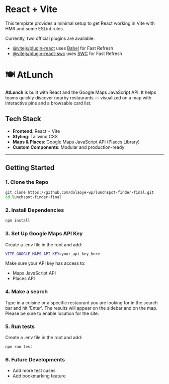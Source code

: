 # React + Vite

This template provides a minimal setup to get React working in Vite with HMR and some ESLint rules.

Currently, two official plugins are available:

- [@vitejs/plugin-react](https://github.com/vitejs/vite-plugin-react/blob/main/packages/plugin-react/README.md) uses [Babel](https://babeljs.io/) for Fast Refresh
- [@vitejs/plugin-react-swc](https://github.com/vitejs/vite-plugin-react-swc) uses [SWC](https://swc.rs/) for Fast Refresh

# 🍽️ AtLunch 

**AtLunch** is built with React and the Google Maps JavaScript API. It helps teams quickly discover nearby restaurants — visualized on a map with interactive pins and a browsable card list.

## Tech Stack

- **Frontend**: React + Vite
- **Styling**: Tailwind CSS
- **Maps & Places**: Google Maps JavaScript API (Places Library)
- **Custom Components**: Modular and production-ready

---

## Getting Started

### 1. Clone the Repo

```bash
git clone https://github.com/dolaoye-wp/lunchspot-finder-final.git
cd lunchspot-finder-final
```

### 2. Install Dependencies

```bash
npm install
```

### 3. Set Up Google Maps API Key

Create a .env file in the root and add:

```bash
VITE_GOOGLE_MAPS_API_KEY=your_api_key_here
```

Make sure your API key has access to:
- Maps JavaScript API
- Places API

### 4. Make a search
Type in a cuisine or a specific restaurant you are looking for in the search bar and hit 'Enter'. The results will appear on the sidebar and on the map.
Please be sure to enable location for the site. 

### 5. Run tests

Create a .env file in the root and add:

```bash
npm run test 
```

### 6. Future Developments
- Add more test cases
- Add bookmarking feature 

